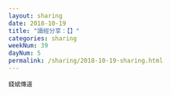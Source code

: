 ```yaml
---
layout: sharing
date: 2018-10-19
title: "讀經分享：【】"
categories: sharing
weekNum: 39
dayNum: 5
permalink: /sharing/2018-10-19-sharing.html
---
```



`錢斌傳道`
